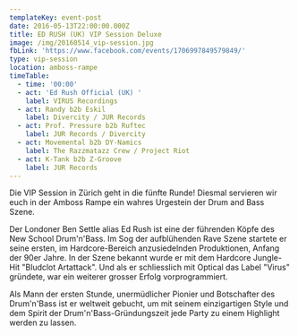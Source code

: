 ```yaml
---
templateKey: event-post
date: 2016-05-13T22:00:00.000Z
title: ED RUSH (UK) VIP Session Deluxe
image: /img/20160514_vip-session.jpg
fbLink: 'https://www.facebook.com/events/1706997849579849/'
type: vip-session
location: amboss-rampe
timeTable:
  - time: '00:00'
  - act: 'Ed Rush Official (UK) '
    label: VIRUS Recordings
  - act: Randy b2b Eskil
    label: Divercity / JUR Records
  - act: Prof. Pressure b2b Ruftec
    label: JUR Records / Divercity
  - act: Movemental b2b DY-Namics
    label: The Razzmatazz Crew / Project Riot
  - act: K-Tank b2b Z-Groove
    label: JUR Records
---
```

Die VIP Session in Zürich geht in die fünfte Runde! Diesmal servieren wir euch in der Amboss Rampe ein wahres Urgestein der Drum and Bass Szene.

Der Londoner Ben Settle alias Ed Rush ist eine der führenden Köpfe des New School Drum'n'Bass. Im Sog der aufblühenden Rave Szene startete er seine ersten, im Hardcore-Bereich anzusiedelnden Produktionen, Anfang der 90er Jahre. In der Szene bekannt wurde er mit dem Hardcore Jungle-Hit "Bludclot Artattack". Und als er schliesslich mit Optical das Label "Virus" gründete, war ein weiterer grosser Erfolg vorprogrammiert.

Als Mann der ersten Stunde, unermüdlicher Pionier und Botschafter des Drum'n'Bass ist er weltweit gebucht, um mit seinem einzigartigen Style und dem Spirit der Drum'n'Bass-Gründungszeit jede Party zu einem Highlight werden zu lassen.
